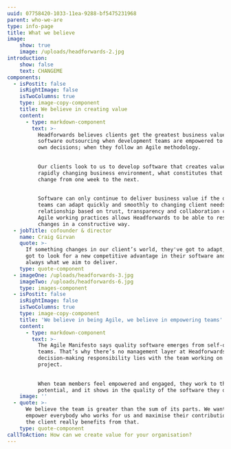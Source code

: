 ```yaml
---
uuid: 07758420-1033-11ea-9288-bf5475231968
parent: who-we-are
type: info-page
title: What we believe
image:
    show: true
    image: /uploads/headforwards-2.jpg
introduction:
    show: false
    text: CHANGEME
components:
  - isPostit: false
    isRightImage: false
    isTwoColumns: true
    type: image-copy-component
    title: We believe in creating value
    content:
      - type: markdown-component
        text: >-
          Headforwards believes clients get the greatest business value from
          software outsourcing when development teams are empowered to make their
          own decisions; when they follow an Agile methodology.
    
    
          Our clients look to us to develop software that creates value but, in a
          rapidly changing business environment, what constitutes that value might
          change from one week to the next.
    
    
          Software can only continue to deliver business value if the development
          teams can adapt quickly and smoothly to changing client needs. A client
          relationship based on trust, transparency and collaboration combined with
          Agile working practices allows Headforwards to be able to respond to
          changes in a constructive way.
  - jobTitle: cofounder & director
    name: Craig Girvan
    quote: >-
      If something changes in our client’s world, they've got to adapt, they've
      got to look for a new competitive advantage in their software and that’s
      always what we aim to deliver.
    type: quote-component
  - imageOne: /uploads/headforwards-3.jpg
    imageTwo: /uploads/headforwards-6.jpg
    type: images-component
  - isPostit: false
    isRightImage: false
    isTwoColumns: true
    type: image-copy-component
    title: 'We believe in being Agile, we believe in empowering teams'
    content:
      - type: markdown-component
        text: >-
          The Agile Manifesto says quality software emerges from self-organising
          teams. That’s why there’s no management layer at Headforwards. Instead,
          decision-making responsibility lies with the team working on each client
          project.
    
    
          When team members feel empowered and engaged, they work to their full
          potential, and it shows in the quality of the software they deliver.
    image: ''
  - quote: >-
      We believe the team is greater than the sum of its parts. We want to
      empower everybody who works for us and maximise their contribution – and
      the client really benefits from that.
    type: quote-component
callToAction: How can we create value for your organisation?
---
```


